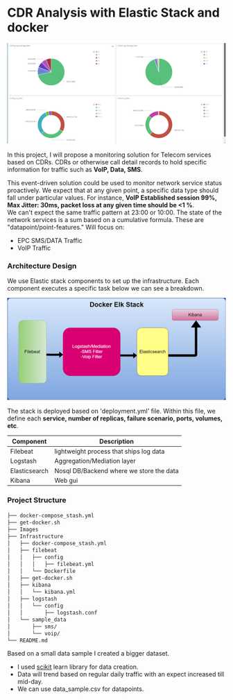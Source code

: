 # CDR Analysis with Elastic Stack  and docker 


![IMG](Images/Voip/Voip_Qos.png)


In this project, I will propose a monitoring solution for Telecom services based on CDRs.
CDRs or otherwise call detail records to hold specific information for traffic such as **VoIP, Data, SMS**. 

This event-driven solution could be used to monitor network service status proactively. 
We expect that at any given point, a specific data type should fall under particular values. 
For instance, **VoIP Established session 99%, Max Jitter: 30ms, packet loss at any given time should be <1 %**.  
We can't expect the same traffic pattern at 23:00 or 10:00. The state of the network services is a sum based on a cumulative formula. These are "datapoint/point-features." Will focus on:

* EPC SMS/DATA Traffic
* VoIP Traffic 

### Architecture Design

We use Elastic stack components to set up the infrastructure. Each component executes a specific task below we can see a breakdown.

![IMG](Images/docker_elkstack.png)

The stack is deployed based on 'deployment.yml' file. Within this file, we define each **service, number of replicas, failure scenario, ports, volumes, etc**.

Component | Description
---|---|
Filebeat | lightweight process that ships log data
Logstash | Aggregation/Mediation layer
Elasticsearch | Nosql DB/Backend where we store the data
Kibana | Web gui

### Project Structure

```
├── docker-compose_stash.yml
├── get-docker.sh
├── Images
├── Infrastructure
│   ├── docker-compose_stash.yml
│   ├── filebeat
│   │   ├── config
│   │   │   ├── filebeat.yml
│   │   └── Dockerfile
│   ├── get-docker.sh
│   ├── kibana
│   │   └── kibana.yml
│   ├── logstash
│   │   └── config
│   │       ├── logstash.conf
│   └── sample_data
│       ├── sms/
│       └── voip/
└── README.md

```


Based on a small data sample I created a bigger dataset.

* I used [scikit](https://scikit-learn.org/) learn library for data creation.
* Data will trend based on regular daily traffic with an expect increased till mid-day.
* We can use data_sample.csv for datapoints.
